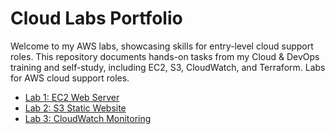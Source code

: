 # Cloud Labs Portfolio
Welcome to my AWS labs, showcasing skills for entry-level cloud support roles. This repository documents hands-on tasks from my Cloud & DevOps training and self-study, including EC2, S3, CloudWatch, and Terraform.
Labs for AWS cloud support roles.
- [Lab 1: EC2 Web Server](ec2-web-server.md)
- [Lab 2: S3 Static Website](s3-static-website.md)
- [Lab 3: CloudWatch Monitoring](cloudwatch-monitoring.md)
